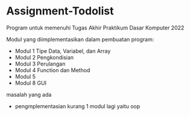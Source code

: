 Assignment-Todolist
==
Program untuk memenuhi Tugas Akhir Praktikum Dasar Komputer 2022


Modul yang diimplementasikan dalam pembuatan program:
- Modul 1 Tipe Data, Variabel, dan Array
- Modul 2 Pengkondisian 
- Modul 3 Perulangan
- Modul 4 Function dan Method
- Modul 5 
- Modul 8 GUI


masalah yang ada
- pengmplementasian kurang 1 modul lagi yaitu oop



